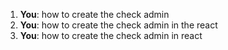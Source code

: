 1. **You**: how to create the check admin
2. **You**: how to create the check admin in the react
3. **You**: how to create the check admin in react
